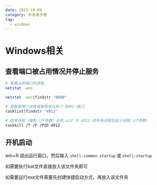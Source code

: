 ```yaml
---
date: 2022-10-09
category: 开发者手册
tag:
  - windows
---
```

# Windows相关

## 查看端口被占用情况并停止服务

```bash
# 查看占用端口的进程
netstat -ano

netstat -aon|findstr "8080"

# 查看是哪个进程或者程序占用了 8081 端口
tasklist|findstr "4912"

# 结束进程（强制（/F参数）杀死 pid 为 4912 的所有进程包括子进程（/T参数）
taskkill /T /F /PID 4912
```

## 开机启动

win+R 调出运行窗口，然后输入 `shell:common startup` 或 `shell:startup`

如需要执行bat文件直接放入该文件夹即可

如需要运行exe文件需要先创建快捷启动方式，再放入该文件夹
